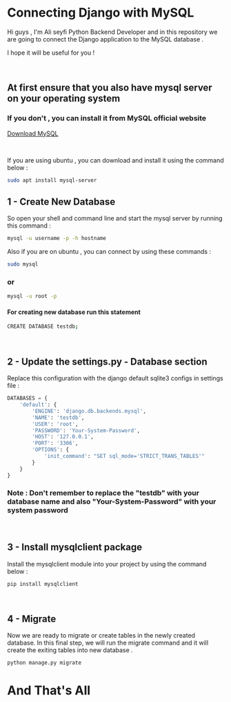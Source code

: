 
# Connecting Django with MySQL

Hi guys , I'm Ali seyfi Python Backend Developer and in this repository we are going to connect the Django application to
the MySQL database .

I hope it will be useful for you !

&nbsp;

## At first ensure that you also have mysql server on your operating system

### If you don't , you can install it from MySQL official website

[Download MySQL](https://dev.mysql.com/)

&nbsp;

If you are using ubuntu , you can download and install it using the command below :

~~~bash
sudo apt install mysql-server
~~~

## 1 - Create New Database

So open your shell and command line and start the mysql server by running this command :

~~~bash
mysql -u username -p -h hostname
~~~

Also if you are on ubuntu , you can connect by using these commands :

~~~bash
sudo mysql
~~~

### or

~~~bash
mysql -u root -p 
~~~

#### For creating new database run this statement

~~~bash
CREATE DATABASE testdb;
~~~

&nbsp;

## 2 - Update the settings.py - Database section

Replace this configuration with the django default sqlite3 configs in settings file :

~~~python
DATABASES = {  
    'default': {  
        'ENGINE': 'django.db.backends.mysql',  
        'NAME': 'testdb',  
        'USER': 'root',  
        'PASSWORD': 'Your-System-Password',  
        'HOST': '127.0.0.1',  
        'PORT': '3306',  
        'OPTIONS': {  
            'init_command': "SET sql_mode='STRICT_TRANS_TABLES'"  
        }  
    }  
} 
~~~

### Note : Don't remember to replace the "testdb" with your database name and also "Your-System-Password" with your system password  

&nbsp;

## 3 - Install mysqlclient package

Install the mysqlclient module into your project by using the command below :

~~~bash
pip install mysqlclient  
~~~

&nbsp;

## 4 - Migrate

Now we are ready to migrate or create tables in the newly created database. In this final step, we will run the migrate command and it will create the exiting tables into new database .

~~~bash
python manage.py migrate  
~~~

# And That's All
